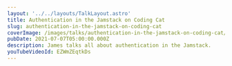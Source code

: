 ```yaml
---
layout: '../../layouts/TalkLayout.astro'
title: Authentication in the Jamstack on Coding Cat
slug: authentication-in-the-jamstack-on-coding-cat
coverImage: /images/talks/authentication-in-the-jamstack-on-coding-cat/cover.png
pubDate: 2021-07-07T05:00:00.000Z
description: James talks all about authentication in the Jamstack.
youTubeVideoId: EZWmZEqtkDs
---
```

